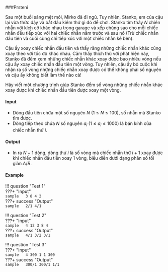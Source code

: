 ###Prsteni

Sau một buổi sáng mệt mỏi, Mirko đã đi ngủ. Tuy nhiên, Stanko, em của cậu lại vừa thức dậy và bắt đầu kiếm thứ gì đó để chơi. Stanko tìm thấy $N$ chiến nhẫn với kích cỡ khác nhau trong garage và xếp chúng sao cho mỗi chiếc nhẫn đều tiếp xúc với hai chiếc nhẫn nằm trước và sau nó (Trừ chiếc nhẫn đầu tiên và cuối cùng chỉ tiếp xúc với một chiếc nhẫn kế bên). 

Cậu ấy xoay chiếc nhẫn đầu tiên và thấy rằng những chiếc nhẫn khác cũng xoay theo với tốc độ khác nhau. Cảm thấy thích thú với phát hiện này, Stanko đã đếm xem những chiếc nhẫn khác xoay được bao nhiêu vòng nếu cậu ấy xoay chiếc nhẫn đầu tiên một vòng. Tuy nhiên, cậu ấy bỏ cuộc khi nhận ra số vòng những chiếc nhẫn xoay được có thể không phải số nguyên và cậu ấy không biết làm thế nào cả! 

Hãy viết một chương trình giúp Stanko đếm số vòng những chiếc nhẫn khác xoay được khi chiếc nhẫn đầu tiên được xoay một vòng.

#### Input
 - Dòng đầu tiên chứa một số nguyên $N$ $(1 \leq N \leq 100)$, số nhẫn mà Stanko tìm được.
 - Dòng tiếp theo chứa $N$ số nguyên $a_i$ $(1 \leq a_i \leq 1000)$ là bán kính của chiếc nhẫn thứ $i$.

#### Output
 - In ra $N - 1$ dòng, dòng thứ $i$ là số vòng mà chiếc nhẫn thứ $i + 1$ xoay được khi chiếc nhẫn đầu tiên xoay 1 vòng, biểu diễn dưới dạng phân số tối giản $A/B$.

#### Example  

!!! question "Test 1"  
    ???+ "Input"  
        ```sample  
        3
        8 4 2  
        ```  
    ???+ success "Output"  
        ```sample  
        2/1
        4/1   
        ```  

!!! question "Test 2"  
    ???+ "Input"  
        ```sample  
        4
        12 3 8 4   
        ```  
    ???+ success "Output"  
        ```sample  
        4/1
        3/2
        3/1
        ```  

!!! question "Test 3"  
    ???+ "Input"  
        ```sample  
        4
        300 1 1 300
        ```  
    ???+ success "Output"  
        ```sample  
        300/1
        300/1
        1/1 
        ```  
